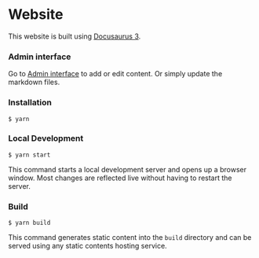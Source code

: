 # Website

This website is built using [Docusaurus 3](https://docusaurus.io/).

### Admin interface

Go to [Admin interface](https://docs.municipio.se/admin/index.html) to add
or edit content. Or simply update the markdown files.

### Installation

```
$ yarn
```

### Local Development

```
$ yarn start
```

This command starts a local development server and opens up a browser window.
Most changes are reflected live without having to restart the server.

### Build

```
$ yarn build
```

This command generates static content into the `build` directory and can be
served using any static contents hosting service.
